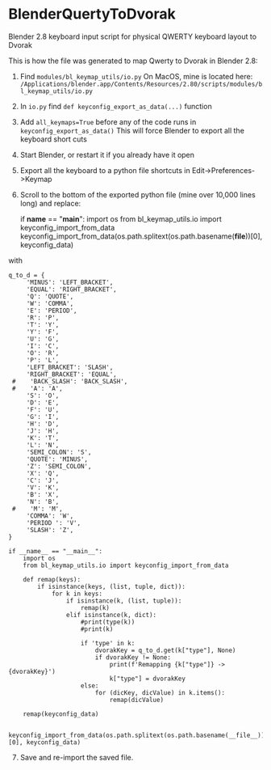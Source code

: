 # BlenderQuertyToDvorak
Blender 2.8 keyboard input script for physical QWERTY keyboard layout to Dvorak

This is how the file was generated to map Qwerty to Dvorak in Blender 2.8:

1. Find `modules/bl_keymap_utils/io.py`
On MacOS, mine is located here: `/Applications/blender.app/Contents/Resources/2.80/scripts/modules/bl_keymap_utils/io.py`

2. In `io.py` find `def keyconfig_export_as_data(...)` function

3. Add `all_keymaps=True` before any of the code runs in `keyconfig_export_as_data()`
This will force Blender to export all the keyboard short cuts

4. Start Blender, or restart it if you already have it open

5. Export all the keyboard to a python file shortcuts in Edit->Preferences->Keymap  

6. Scroll to the bottom of the exported python file (mine over 10,000 lines long) and replace:

    if __name__ == "__main__":
        import os
        from bl_keymap_utils.io import keyconfig_import_from_data
        keyconfig_import_from_data(os.path.splitext(os.path.basename(__file__))[0], keyconfig_data)

with

    q_to_d = {
         'MINUS': 'LEFT_BRACKET',
         'EQUAL': 'RIGHT_BRACKET',
         'Q': 'QUOTE',
         'W': 'COMMA',
         'E': 'PERIOD',
         'R': 'P',
         'T': 'Y',
         'Y': 'F',
         'U': 'G',
         'I': 'C',
         'O': 'R',
         'P': 'L',
         'LEFT_BRACKET': 'SLASH',
         'RIGHT_BRACKET': 'EQUAL',
     #    'BACK_SLASH': 'BACK_SLASH',
     #    'A': 'A',
         'S': 'O',
         'D': 'E',
         'F': 'U',
         'G': 'I',
         'H': 'D',
         'J': 'H',
         'K': 'T',
         'L': 'N',
         'SEMI_COLON': 'S',
         'QUOTE': 'MINUS',
         'Z': 'SEMI_COLON',
         'X': 'Q',
         'C': 'J',
         'V': 'K',
         'B': 'X',
         'N': 'B',
     #    'M': 'M',
         'COMMA': 'W',
         'PERIOD ': 'V',
         'SLASH': 'Z',
    }

    if __name__ == "__main__":
        import os
        from bl_keymap_utils.io import keyconfig_import_from_data
    
        def remap(keys):
            if isinstance(keys, (list, tuple, dict)):
                for k in keys:
                    if isinstance(k, (list, tuple)):
                        remap(k)
                    elif isinstance(k, dict):
                        #print(type(k))
                        #print(k)
                        
                        if 'type' in k:
                            dvorakKey = q_to_d.get(k["type"], None)
                            if dvorakKey != None:
                                print(f'Remapping {k["type"]} -> {dvorakKey}')
                                k["type"] = dvorakKey
                        else:
                            for (dicKey, dicValue) in k.items():
                                remap(dicValue)
                            
        remap(keyconfig_data)
    
    
    keyconfig_import_from_data(os.path.splitext(os.path.basename(__file__))[0], keyconfig_data)

7. Save and re-import the saved file.

